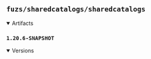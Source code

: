 ## `fuzs/sharedcatalogs/sharedcatalogs`

<details open>
<summary>Artifacts</summary>

### `1.20.6-SNAPSHOT`
<details open>
<summary>Versions</summary>

</details>

</details>
